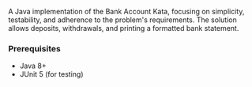 A Java implementation of the Bank Account Kata, focusing on simplicity, testability, and adherence to the problem's requirements. The solution allows deposits, withdrawals, and printing a formatted bank statement.

### Prerequisites
- Java 8+
- JUnit 5 (for testing)